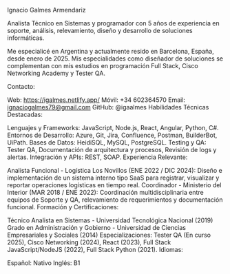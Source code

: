 Ignacio Galmes Armendariz

Analista Técnico en Sistemas y programador con 5 años de experiencia en soporte, análisis, relevamiento, diseño y desarrollo de soluciones informáticas. 

Me especialicé en Argentina y actualmente resido en Barcelona, España, desde enero de 2025.  Mis especialidades como diseñador de soluciones se complementan con mis estudios en programación Full Stack, Cisco Networking Academy y Tester QA. 

Contacto:

Web: https://igalmes.netlify.app/ 
Móvil: +34 602364570 
Email: ignaciogalmes79@gmail.com 
GitHub: @igaalmes 
Habilidades Técnicas Destacadas:

Lenguajes y Frameworks: JavaScript, Node.js, React, Angular, Python, C#. 
Entornos de Desarrollo: Azure, Git, Jira, Confluence, Postman, BuilderBot, UiPath. 
Bases de Datos: HeidiSQL, MySQL, PostgreSQL. 
Testing y QA: Tester QA, Documentación de arquitectura y procesos, Revisión de logs y alertas. 
Integración y APIs: REST, SOAP. 
Experiencia Relevante:

Analista Funcional - Logística Los Novillos (ENE 2022 / DIC 2024): Diseño e implementación de un sistema interno tipo SaaS para registrar, visualizar y reportar operaciones logísticas en tiempo real. 
Coordinador - Ministerio del Interior (MAR 2018 / ENE 2022): Coordinación multidisciplinaria entre equipos de Soporte y QA, relevamiento de requerimientos y documentación funcional. 
Formación y Certificaciones:

Técnico Analista en Sistemas - Universidad Tecnológica Nacional (2019) 
Grado en Administración y Gobierno - Universidad de Ciencias Empresariales y Sociales (2014) 
Especializaciones: Tester QA (En curso 2025), Cisco Networking (2024), React (2023), Full Stack JavaScript/NodeJS (2022), Full Stack Python (2021).
Idiomas:

Español: Nativo 
Inglés: B1 

